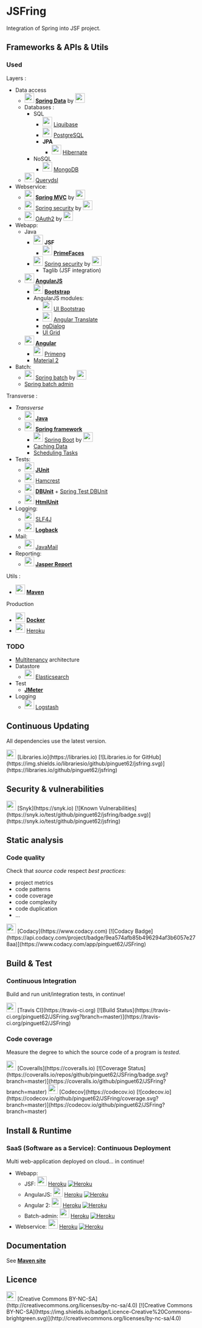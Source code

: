 ﻿# JSFring

Integration of Spring into JSF project.

## Frameworks & APIs & Utils

### Used

Layers :
* Data access
	* <img src="https://www.javacodegeeks.com/wp-content/uploads/2014/07/spring-data-project.png" height="25" /> [**Spring Data**](http://projects.spring.io/spring-data) by <img src="https://upload.wikimedia.org/wikipedia/fr/d/d0/Spring_framework.png" height="25" />
	* Databases :
		* SQL
			* <img src="http://blog.soat.fr/wp-content/uploads/2015/10/lb-square.jpg" height="25" /> [Liquibase](http://www.liquibase.org)
			* <img src="https://upload.wikimedia.org/wikipedia/commons/thumb/2/29/Postgresql_elephant.svg/langfr-540px-Postgresql_elephant.svg.png" height="25" /> [PostgreSQL](http://www.postgresql.org)
			* **JPA**
				* <img src="http://static.jboss.org/hibernate/images/hibernate_logo_whitebkg_200px.png" height="25" /> [Hibernate](http://hibernate.org)
		* NoSQL
			* <img src="https://upload.wikimedia.org/wikipedia/en/4/45/MongoDB-Logo.svg" height="25" /> [MongoDB](https://www.mongodb.org)
	* <img src="https://avatars2.githubusercontent.com/u/7044479?v=3&s=200" height="25" /> [Querydsl](http://www.querydsl.com)
* Webservice:
	* <img src="https://upload.wikimedia.org/wikipedia/fr/d/d0/Spring_framework.png" height="25" /> [**Spring MVC**](https://spring.io/guides/gs/serving-web-content) by <img src="https://upload.wikimedia.org/wikipedia/fr/d/d0/Spring_framework.png" height="25" />
	* <img src="https://www.javacodegeeks.com/wp-content/uploads/2014/07/spring-security-project.png" height="25" /> [Spring security](http://projects.spring.io/spring-security) by <img src="https://upload.wikimedia.org/wikipedia/fr/d/d0/Spring_framework.png" height="25" />
	* <img src="http://oauth.net/images/oauth-2-sm.png" height="25" /> [OAuth2](http://oauth.net/2) by <img src="https://upload.wikimedia.org/wikipedia/fr/d/d0/Spring_framework.png" height="25" />
* Webapp:
	* Java
		* <img src="https://upload.wikimedia.org/wikipedia/commons/thumb/7/75/20110510-jsf-logo.tiff/lossless-page1-320px-20110510-jsf-logo.tiff.png" height="25" /> **JSF**
			* <img src="http://www.primefaces.org/images/logo.png" height="25" /> [**PrimeFaces**](http://primefaces.org)
		* <img src="https://www.javacodegeeks.com/wp-content/uploads/2014/07/spring-security-project.png" height="25" /> [Spring security](http://projects.spring.io/spring-security) by <img src="https://upload.wikimedia.org/wikipedia/fr/d/d0/Spring_framework.png" height="25" />
			* Taglib (JSF integration)
	* <img src="https://angularjs.org/img/AngularJS-large.png" height="25" /> [**AngularJS**](https://angularjs.org)
		* <img src="https://upload.wikimedia.org/wikipedia/fr/1/13/TwitterBootstrap.png" height="25" /> [**Bootstrap**](http://getbootstrap.com)
		* AngularJS modules:
			* <img src="http://angular-ui.github.io/bootstrap/assets/favicon.ico" height="25" /> [UI Bootstrap](https://angular-ui.github.io/bootstrap)
			* <img src="https://angular-translate.github.io/img/logo/angular-translate-alternative/angular-translate_alternative_medium2.png" height="25" /> [Angular Translate](https://angular-translate.github.io)
			* [ngDialog](http://ngmodules.org/modules/ngDialog)
			* [UI Grid](http://ui-grid.info)
	* <img src="https://angular.io/assets/images/logos/angular/logo-nav@2x.png" height="25" /> [**Angular**](https://angular.io)
		* <img src="https://www.primefaces.org/primeng/assets/showcase/images/logo.png" height="25" /> [Primeng](http://www.primefaces.org/primeng)
		* [Material 2](https://material.angular.io)
* Batch:
	* <img src="https://www.javacodegeeks.com/wp-content/uploads/2014/07/spring-batch-project.png" height="25" /> [Spring batch](http://projects.spring.io/spring-batch) by <img src="https://upload.wikimedia.org/wikipedia/fr/d/d0/Spring_framework.png" height="25" />
	* [Spring batch admin](http://docs.spring.io/spring-batch-admin)

Transverse :
* *Transverse*
	* <img src="https://upload.wikimedia.org/wikipedia/fr/2/2e/Java_Logo.svg" height="25" /> [**Java**](http://www.oracle.com/technetwork/java/index.html)
	* <img src="https://upload.wikimedia.org/wikipedia/fr/d/d0/Spring_framework.png" height="25" /> [**Spring framework**](http://projects.spring.io/spring-framework)
		* <img src="http://g00glen00b.be/wp-content/uploads/2012/08/spring-boot-logo.png" height="25" /> [Spring Boot](http://projects.spring.io/spring-boot) by <img src="https://upload.wikimedia.org/wikipedia/fr/d/d0/Spring_framework.png" height="25" />
		* [Caching Data](https://spring.io/guides/gs/caching)
		* [Scheduling Tasks](https://spring.io/guides/gs/scheduling-tasks)
* Tests:
	* <img src="http://junit.org/junit4/images/junit-logo.png" height="25" /> [**JUnit**](http://junit.org)
	* <img src="http://hamcrest.org/images/logo.jpg" height="25" /> [Hamcrest](http://hamcrest.org/JavaHamcrest)
	* <img src="http://dbunit.sourceforge.net/images/dbunit-logo.jpg" height="25" /> [**DBUnit**](http://dbunit.sourceforge.net) + [Spring Test DBUnit](http://springtestdbunit.github.io/spring-test-dbunit)
	* <img src="http://htmlunit.sourceforge.net/images/GargoyleSoftwareLogo.jpg" height="25" /> [**HtmlUnit**](http://htmlunit.sourceforge.net)
* Logging:
	* <img src="http://www.slf4j.org/images/logos/slf4j-logo.jpg" height="25" /> [SLF4J](http://www.slf4j.org)
	* <img src="https://logback.qos.ch/images/logos/lblogo.jpg" height="25" /> [**Logback**](https://logback.qos.ch)
* Mail:
	* <img src="https://upload.wikimedia.org/wikipedia/fr/d/d0/Spring_framework.png" height="25" /> [JavaMail](http://www.oracle.com/technetwork/java/javamail/index.html)
* Reporting:
	* <img src="http://community-static.jaspersoft.com/sites/default/files/styles/project_icon/public/projects/icons/js_reports-library_1_rg2.png?itok=YfQKPh7R" height="25" /> [**Jasper Report**](https://community.jaspersoft.com/project/jasperreports-server)

Utils :
* <img src="https://maven.apache.org/images/maven-logo-black-on-white.png" height="25" /> [**Maven**](https://maven.apache.org)

Production
* <img src="https://www.docker.com/sites/all/themes/docker/assets/images/brand-full.svg" height="25" /> [**Docker**](https://www.docker.com)
* <img src="https://www-assets3.herokucdn.com/assets/logo-purple-08fb38cebb99e3aac5202df018eb337c5be74d5214768c90a8198c97420e4201.svg" height="25" /> [Heroku](https://www.heroku.com)

### TODO

* [Multitenancy](https://en.wikipedia.org/wiki/Multitenancy) architecture
* Datastore
	* <img src="http://www.steamulo.com/blobs/com.cardiweb.cardiboxv6.cm.business.Article/3131807079036093132/img/1/fr/logo-elastic.png" height="25" /> [Elasticsearch](https://www.elastic.co/fr)
* Test
	* [**JMeter**](http://jmeter.apache.org)
* Logging
	* <img src="http://logz.io/wp-content/uploads/2015/12/logstash-logo.png" height="25" /> [Logstash](https://www.elastic.co/products/logstash)

## Continuous Updating

All dependencies use the latest version.

<img src="https://libraries.io/assets/logo-ff2b4e24d68406c7bddf1bea8d15a9f3f06623bc47933cda0c7dc22828dd4a6a.svg" height="25" /> 
[Libraries.io](https://libraries.io) 
[![Libraries.io for GitHub](https://img.shields.io/librariesio/github/pinguet62/jsfring.svg)](https://libraries.io/github/pinguet62/jsfring)

## Security & vulnerabilities

<img src="https://res.cloudinary.com/snyk/image/upload/v1468845259/logo/snyk-dog.svg" height="25" /> 
[Snyk](https://snyk.io) 
[![Known Vulnerabilities](https://snyk.io/test/github/pinguet62/jsfring/badge.svg)](https://snyk.io/test/github/pinguet62/jsfring)

## Static analysis

### Code quality

Check that *source code* respect *best practices*:
* project metrics
* code patterns
* code coverage
* code complexity
* code duplication
* ...

<img src="https://www.codacy.com/versioned/images/favicon.png" height="25" /> 
[Codacy](https://www.codacy.com) 
[![Codacy Badge](https://api.codacy.com/project/badge/9ea574afb85b496294af3b6057e278aa)](https://www.codacy.com/app/pinguet62/JSFring)

## Build & Test

### Continuous Integration

Build and run unit/integration tests, in continue!

<img src="http://img.photobucket.com/albums/v330/pretendercrazy/travis-an_zpsb8ef2f7e.gif" height="25" /> 
[Travis CI](https://travis-ci.org) 
[![Build Status](https://travis-ci.org/pinguet62/JSFring.svg?branch=master)](https://travis-ci.org/pinguet62/JSFring)

### Code coverage

Measure the degree to which the source code of a program is *tested*.

<img src="https://coveralls.io/favicon.png" height="25" /> 
[Coveralls](https://coveralls.io) 
[![Coverage Status](https://coveralls.io/repos/github/pinguet62/JSFring/badge.svg?branch=master)](https://coveralls.io/github/pinguet62/JSFring?branch=master)

<img src="https://avatars2.githubusercontent.com/u/8226205?v=3&s=200" height="25" /> 
[Codecov](https://codecov.io) 
[![codecov.io](https://codecov.io/github/pinguet62/JSFring/coverage.svg?branch=master)](https://codecov.io/github/pinguet62/JSFring?branch=master)

## Install & Runtime

### SaaS (Software as a Service): Continuous Deployment

Multi web-application deployed on cloud... in continue!

* Webapp:
	* JSF: <img src="https://www-assets3.herokucdn.com/assets/logo-purple-08fb38cebb99e3aac5202df018eb337c5be74d5214768c90a8198c97420e4201.svg" height="25" /> [Heroku](https://www.heroku.com/home) [![Heroku](https://heroku-badge.herokuapp.com/?app=jsfring-webapp-jsf)](https://jsfring-webapp-jsf.herokuapp.com)
	* AngularJS: <img src="https://www-assets3.herokucdn.com/assets/logo-purple-08fb38cebb99e3aac5202df018eb337c5be74d5214768c90a8198c97420e4201.svg" height="25" /> [Heroku](https://www.heroku.com/home) [![Heroku](https://heroku-badge.herokuapp.com/?app=jsfring-webapp-angularjs)](https://jsfring-webapp-angularjs.herokuapp.com)
	* Angular 2: <img src="https://www-assets3.herokucdn.com/assets/logo-purple-08fb38cebb99e3aac5202df018eb337c5be74d5214768c90a8198c97420e4201.svg" height="25" /> [Heroku](https://www.heroku.com/home) [![Heroku](https://heroku-badge.herokuapp.com/?app=jsfring-webapp-angular)](https://jsfring-webapp-angular.herokuapp.com)
	* Batch-admin: <img src="https://www-assets3.herokucdn.com/assets/logo-purple-08fb38cebb99e3aac5202df018eb337c5be74d5214768c90a8198c97420e4201.svg" height="25" /> [Heroku](https://www.heroku.com/home) [![Heroku](https://heroku-badge.herokuapp.com/?app=jsfring-batch-admin)](https://jsfring-batch-admin.herokuapp.com)
* Webservice: <img src="https://www-assets3.herokucdn.com/assets/logo-purple-08fb38cebb99e3aac5202df018eb337c5be74d5214768c90a8198c97420e4201.svg" height="25" /> [Heroku](https://www.heroku.com/home) [![Heroku](https://heroku-badge.herokuapp.com/?app=jsfring-webservice)](https://jsfring-webservice.herokuapp.com)

## Documentation

See [**Maven site**](http://pinguet62.github.io/JSFring)

## Licence

<img src="http://mirrors.creativecommons.org/presskit/buttons/88x31/png/by-nc-sa.png" height="25" />
[Creative Commons BY-NC-SA](http://creativecommons.org/licenses/by-nc-sa/4.0)
[![Creative Commons BY-NC-SA](https://img.shields.io/badge/Licence-Creative%20Commons-brightgreen.svg)](http://creativecommons.org/licenses/by-nc-sa/4.0)

